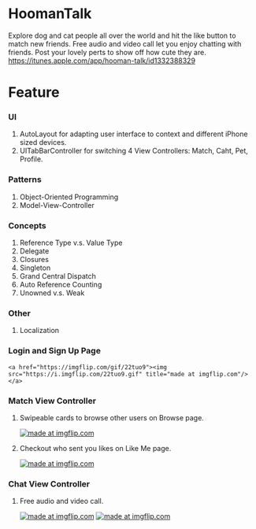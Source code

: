 # HoomanTalk
Explore dog and cat people all over the world and hit the like button to match new friends.
Free audio and video call let you enjoy chatting with friends.
Post your lovely perts to show off how cute they are.
https://itunes.apple.com/app/hooman-talk/id1332388329

# Feature
### UI
1. AutoLayout for adapting user interface to context and different iPhone sized devices.
2. UITabBarController for switching 4 View Controllers: Match, Caht, Pet, Profile.

### Patterns
1. Object-Oriented Programming
2. Model-View-Controller

### Concepts
1. Reference Type v.s. Value Type
2. Delegate
3. Closures
4. Singleton
5. Grand Central Dispatch
6. Auto Reference Counting
7. Unowned v.s. Weak

### Other
1. Localization

### Login and Sign Up Page
    <a href="https://imgflip.com/gif/22tuo9"><img src="https://i.imgflip.com/22tuo9.gif" title="made at imgflip.com"/></a>

### Match View Controller
1. Swipeable cards to browse other users on Browse page.

    <a href="https://imgflip.com/gif/22ttxi"><img src="https://i.imgflip.com/22ttxi.gif" title="made at imgflip.com"/></a>

2. Checkout who sent you likes on Like Me page.

    <a href="https://imgflip.com/gif/22ttzt"><img src="https://i.imgflip.com/22ttzt.gif" title="made at imgflip.com"/></a>
    
### Chat View Controller
1. Free audio and video call.

    <a href="https://imgflip.com/gif/22tu1j"><img src="https://i.imgflip.com/22tu1j.gif" title="made at imgflip.com"/></a>    <a href="https://imgflip.com/gif/22tu2u"><img src="https://i.imgflip.com/22tu2u.gif" title="made at imgflip.com"/></a>    




